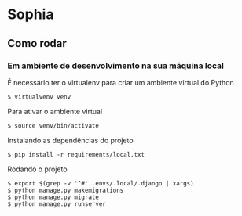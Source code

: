 Sophia
=======================



## Como rodar
### Em ambiente de desenvolvimento na sua máquina local

É necessário ter o virtualenv para criar um ambiente virtual do Python

```console
$ virtualvenv venv
```

Para ativar o ambiente virtual
```console
$ source venv/bin/activate
```

Instalando as dependências do projeto
```console
$ pip install -r requirements/local.txt
```

Rodando o projeto
```console
$ export $(grep -v '^#' .envs/.local/.django | xargs)
$ python manage.py makemigrations
$ python manage.py migrate
$ python manage.py runserver
```
